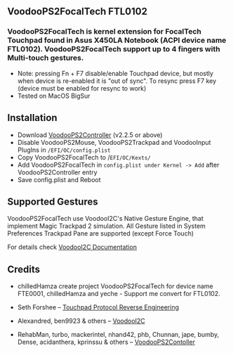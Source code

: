 
## VoodooPS2FocalTech FTL0102

### VoodooPS2FocalTech is kernel extension for FocalTech Touchpad found in Asus X450LA Notebook (ACPI device name FTL0102). VoodooPS2FocalTech support up to 4 fingers with Multi-touch gestures. 

* Note: pressing Fn + F7  disable/enable Touchpad device, but mostly when device is re-enabled it is "out of sync". To resync press F7 key (device must be enabled for resync to work)
* Tested on MacOS BigSur

## Installation
* Download [VoodooPS2Controller](https://github.com/acidanthera/VoodooPS2/releases) (v2.2.5 or above)
* Disable VoodooPS2Mouse, VoodooPS2Trackpad and VoodooInput PlugIns in `/EFI/OC/config.plist`
* Copy VoodooPS2FocalTech to /`EFI/OC/Kexts/`
* Add VoodooPS2FocalTech in `config.plist under Kernel -> Add` after VoodooPS2Controller entry
* Save config.plist and Reboot
  
## Supported Gestures

VoodooPS2FocalTech use VoodooI2C's Native Gesture Engine, that implement Magic Trackpad 2 simulation. All Gesture listed in System Preferences Trackpad Pane are supported (except Force Touch)

For details check [VoodooI2C Documentation](https://voodooi2c.github.io/#Supported%20Gestures/Supported%20Gestures)

## Credits

* chilledHamza create project VoodooPS2FocalTech for device name FTE0001, chilledHamza and yeche - Support me convert for FTL0102.

* Seth Forshee – [Touchpad Protocol Reverse Engineering](http://www.forshee.me/2011/11/18/touchpad-protocol-reverse-engineering.html)
* Alexandred, ben9923 & others – [VoodooI2C](https://github.com/alexandred/VoodooI2C)
* RehabMan, turbo, mackerintel, nhand42, phb, Chunnan, jape, bumby, Dense, acidanthera, kprinssu & others – [VoodooPS2Contoller](https://github.com/acidanthera/VoodooPS2)
